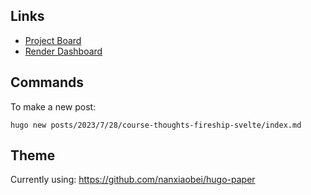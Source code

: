 ## Links

* [Project Board](https://github.com/users/zorn/projects/10/views/1)
* [Render Dashboard](https://dashboard.render.com/static/srv-ci577cdgkuvh0tjdo91g)

## Commands

To make a new post:

    hugo new posts/2023/7/28/course-thoughts-fireship-svelte/index.md

## Theme

Currently using: <https://github.com/nanxiaobei/hugo-paper>
